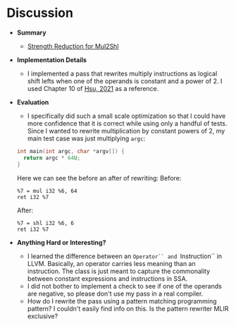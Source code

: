 # Discussion

* __Summary__
  * [Strength Reduction for Mul2Shl](https://github.com/matth2k/cs6120-exercises/blob/main/l7/StrengthReduction/StrengthReduction.cpp)

* __Implementation Details__
  * I implemented a pass that rewrites multiply instructions as logical shift lefts when one of the operands is constant and a power of 2. I used Chapter 10 of [Hsu, 2021](https://github.com/PacktPublishing/LLVM-Techniques-Tips-and-Best-Practices-Clang-and-Middle-End-Libraries) as a reference.

* __Evaluation__
  * I specifically did such a small scale optimization so that I could have more confidence that it is correct while using only a handful of tests. Since I wanted to rewrite multiplication by constant powers of 2, my main test case was just multiplying `argc`:
  ```c
  int main(int argc, char *argv[]) {
    return argc * 64U;
  }
  ```

  Here we can see the before an after of rewriting:
  Before:
  ```
  %7 = mul i32 %6, 64
  ret i32 %7
  ```
  After:
  ```
  %7 = shl i32 %6, 6
  ret i32 %7
  ```


* __Anything Hard or Interesting?__
  * I learned the difference between an `Operator`` and `Instruction`` in LLVM. Basically, an operator carries less meaning than an instruction. The class is just meant to capture the commonality between constant expressions and instructions in SSA.
  * I did not bother to implement a check to see if one of the operands are negative, so please don't use my pass in a real compiler.
  * How do I rewrite the pass using a pattern matching programming pattern? I couldn't easily find info on this. Is the pattern rewriter MLIR exclusive?